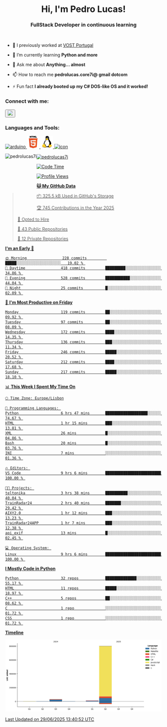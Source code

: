 <h1 align="center">Hi, I'm Pedro Lucas!</h1>
<h3 align="center">FullStack Developer in continuous learning</h3>
<br>

- 🔭 I previously worked at [VOST Portugal](https://github.com/vostpt) 

- 🌱 I’m currently learning **Python and more**

- 💬 Ask me about **Anything... almost**

- 📫 How to reach me **pedrolucas.core7i@ gmail dotcom**

- ⚡ Fun fact **I already booted up my C# DOS-like OS and it worked!**

<h3 align="left">Connect with me:</h3>
<p align="left">
    <div display="flex">
        <a href="https://bsky.app/profile/pedrolucas7i.bsky.social">
            <button>
                <img width=45 src="https://upload.wikimedia.org/wikipedia/commons/7/7a/Bluesky_Logo.svg">
            </button>
        </a>
    </div>
</p>
<h3 align="left">Languages and Tools:</h3>
<p align="left"> <a href="https://www.arduino.cc/" target="_blank" rel="noreferrer"> <img src="https://cdn.worldvectorlogo.com/logos/arduino-1.svg" alt="arduino" width="40" height="40"/> </a> <a href="https://www.w3.org/html/" target="_blank" rel="noreferrer"> <img src="https://raw.githubusercontent.com/devicons/devicon/master/icons/html5/html5-original-wordmark.svg" alt="html5" width="40" height="40"/> </a> <a href="https://www.linux.org/" target="_blank" rel="noreferrer"> <img src="https://raw.githubusercontent.com/devicons/devicon/master/icons/linux/linux-original.svg" alt="linux" width="40" height="40"/> </a> <a href="https://www.python.org" target="_blank" rel="noreferrer"> <img src="https://techstack-generator.vercel.app/python-icon.svg" alt="icon" width="40" height="40" />

<p><img align="left" height="194px" src="https://github-readme-stats.vercel.app/api/top-langs?username=pedrolucas7i&show_icons=true&theme=tokyonight&locale=en&layout=compact" alt="pedrolucas7i" /></p><img height="194px" align="center" src="https://github-readme-stats.vercel.app/api?username=pedrolucas7i&show_icons=true&theme=tokyonight&locale=en" alt="pedrolucas7i" />

<!--START_SECTION:waka-->
![Code Time](http://img.shields.io/badge/Code%20Time-195%20hrs%2040%20mins-blue)

![Profile Views](http://img.shields.io/badge/Profile%20Views-0-blue)

**🐱 My GitHub Data** 

> 📦 325.5 kB Used in GitHub's Storage 
 > 
> 🏆 745 Contributions in the Year 2025
 > 
> 💼 Opted to Hire
 > 
> 📜 43 Public Repositories 
 > 
> 🔑 12 Private Repositories 
 > 
**I'm an Early 🐤** 

```text
🌞 Morning                228 commits         █████░░░░░░░░░░░░░░░░░░░░   19.02 % 
🌆 Daytime                418 commits         █████████░░░░░░░░░░░░░░░░   34.86 % 
🌃 Evening                528 commits         ███████████░░░░░░░░░░░░░░   44.04 % 
🌙 Night                  25 commits          █░░░░░░░░░░░░░░░░░░░░░░░░   02.09 % 
```
📅 **I'm Most Productive on Friday** 

```text
Monday                   119 commits         ██░░░░░░░░░░░░░░░░░░░░░░░   09.92 % 
Tuesday                  97 commits          ██░░░░░░░░░░░░░░░░░░░░░░░   08.09 % 
Wednesday                172 commits         ████░░░░░░░░░░░░░░░░░░░░░   14.35 % 
Thursday                 136 commits         ███░░░░░░░░░░░░░░░░░░░░░░   11.34 % 
Friday                   246 commits         █████░░░░░░░░░░░░░░░░░░░░   20.52 % 
Saturday                 212 commits         ████░░░░░░░░░░░░░░░░░░░░░   17.68 % 
Sunday                   217 commits         █████░░░░░░░░░░░░░░░░░░░░   18.10 % 
```


📊 **This Week I Spent My Time On** 

```text
🕑︎ Time Zone: Europe/Lisbon

💬 Programming Languages: 
Python                   6 hrs 47 mins       ███████████████████░░░░░░   74.67 % 
HTML                     1 hr 15 mins        ███░░░░░░░░░░░░░░░░░░░░░░   13.81 % 
XML                      26 mins             █░░░░░░░░░░░░░░░░░░░░░░░░   04.86 % 
Bash                     20 mins             █░░░░░░░░░░░░░░░░░░░░░░░░   03.76 % 
INI                      7 mins              ░░░░░░░░░░░░░░░░░░░░░░░░░   01.36 % 

🔥 Editors: 
VS Code                  9 hrs 6 mins        █████████████████████████   100.00 % 

🐱‍💻 Projects: 
teltonika                3 hrs 38 mins       ██████████░░░░░░░░░░░░░░░   40.04 % 
TrainRadar24             2 hrs 40 mins       ███████░░░░░░░░░░░░░░░░░░   29.42 % 
AIXY2.0                  1 hr 12 mins        ███░░░░░░░░░░░░░░░░░░░░░░   13.23 % 
TrainRadar24APP          1 hr 7 mins         ███░░░░░░░░░░░░░░░░░░░░░░   12.38 % 
api_exif                 13 mins             █░░░░░░░░░░░░░░░░░░░░░░░░   02.45 % 

💻 Operating System: 
Linux                    9 hrs 6 mins        █████████████████████████   100.00 % 
```

**I Mostly Code in Python** 

```text
Python                   32 repos            ██████████████░░░░░░░░░░░   55.17 % 
HTML                     11 repos            █████░░░░░░░░░░░░░░░░░░░░   18.97 % 
C++                      5 repos             ██░░░░░░░░░░░░░░░░░░░░░░░   08.62 % 
C                        1 repo              ░░░░░░░░░░░░░░░░░░░░░░░░░   01.72 % 
CSS                      1 repo              ░░░░░░░░░░░░░░░░░░░░░░░░░   01.72 % 
```



**Timeline**

![Lines of Code chart](https://raw.githubusercontent.com/pedrolucas7i/pedrolucas7i/main/assets/bar_graph.png)


 Last Updated on 29/06/2025 13:40:52 UTC
<!--END_SECTION:waka-->
